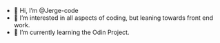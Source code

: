 - 👋 Hi, I’m @Jerge-code
- 👀 I’m interested in all aspects of coding, but leaning towards front end work.
- 🌱 I’m currently learning the Odin Project.

<!---
Jerge-code/Jerge-code is a ✨ special ✨ repository because its `README.md` (this file) appears on your GitHub profile.
You can click the Preview link to take a look at your changes.
--->
